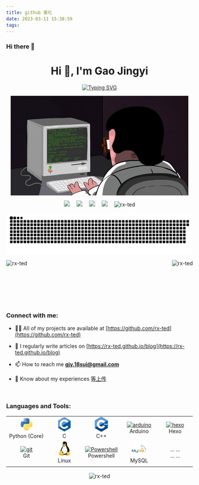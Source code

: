 ```yaml
---
title: github 美化
date: 2023-03-11 15:38:59
tags:
---
```


<!--
 * @Author: rx-ted
 * @Date: 2023-03-11 15:38:59
 * @LastEditors: rx-ted
 * @LastEditTime: 2023-03-12 16:07:28
-->
### Hi there 👋

<!--
**rx-ted/rx-ted** is a ✨ _special_ ✨ repository because its `README.md` (this file) appears on your GitHub profile.

Here are some ideas to get you started:

- 🔭 I’m currently working on ...
- 🌱 I’m currently learning ...
- 👯 I’m looking to collaborate on ...
- 🤔 I’m looking for help with ...
- 💬 Ask me about ...
- 📫 How to reach me: ...
- 😄 Pronouns: ...
- ⚡ Fun fact: ...
-->

<!--
 * @Author: rx-ted
 * @Date: 2023-03-11 15:38:59
 * @LastEditors: rx-ted
 * @LastEditTime: 2023-03-11 16:05:53
-->

<!---https://rahuldkjain.github.io/gh-profile-readme-generator/---->
<div align="center ">


<h1 align="center">Hi 👋, I'm Gao Jingyi</h1>

<!-- dynamic typing effect 动态打字效果 -->

<div align="center"><a href="https://rx-ted.github.io/blog"><img src="https://readme-typing-svg.demolab.com?font=Fira+Code&pause=1000&width=435&lines=console.log(%22Hello%2C%20World%22);小高同学祝您今天愉快!&center=true&size=27" alt="Typing SVG" /></a></div>

<!-- knock code pictures 敲代码的图片 -->
<img src="https://github.com/rx-ted/rx-ted/raw/main/img/coding.gif" align="center" /><br>

 <!-- profile logo 个人资料徽标 -->
  <div align="center">
    <a href="https://rx-ted.github.io/blog"><img src="https://img.shields.io/badge/Website-博客-blue" /></a>&emsp;
    <!-- <a href="https://twitter.com/Rx_ted0"><img src="https://img.shields.io/badge/Twitter-推特-blue" /></a>&emsp; -->
    <!-- <a href="油管"><img src="https://img.shields.io/badge/YouTube-油管-c32136" /></a>&emsp; -->
    <a href="微信图片"><img src="https://img.shields.io/badge/WeChat-微信-07c160" /></a>&emsp;
    <a href="bilibili"><img src="https://img.shields.io/badge/Bilibili-B站-ff69b4" /></a>&emsp;
    <a href="CSDN"><img src="https://img.shields.io/badge/CSDN-论坛-c32136" /></a>&emsp;
    <!-- <a href="知乎"><img src="https://img.shields.io/badge/Zhihu-知乎-blue" /></a>&emsp; -->
    <!-- visitor statistics logo 访客数统计徽标 -->
    <img src="https://komarev.com/ghpvc/?username=rx-ted&label=Profile%20views&color=0e75b6&style=flat" alt="rx-ted" />
  </div>

  <!-- Snake Code Contribution Map 贪吃蛇代码贡献图 -->
<p><img src='https://github.com/rx-ted/rx-ted/blob/main/profile-snake-contrib/github-contribution-grid-snake-dark.svg?raw=true' /></p>

<div>
<!-- most used languages -->
<p><img align="left" src="https://github-readme-stats.vercel.app/api/top-langs?username=rx-ted&show_icons=true&locale=en&layout=compact" alt="rx-ted" />


<!-- github stars -->
&nbsp;<img align="right" src="https://github-readme-stats.vercel.app/api?username=rx-ted&show_icons=true&locale=en" alt="rx-ted" /></p>

</div>

</div>

<br>
<br>
<br>
<br>
<br>
<div>

<h3> Connect with me:</h3>

- 👨‍💻 All of my projects are available at [https://github.com/rx-ted](https://github.com/rx-ted)

- 📝 I regularly write articles on [https://rx-ted.github.io/blog](https://rx-ted.github.io/blog)

- 📫 How to reach me **gjy.18sui@gmail.com**

- 📄 Know about my experiences [等上传](等上传)


<!-- 自我介绍 -->

</div>
<br>

<div align="center">

<!-- 常用编程语言 和工具 -->
<h3 align="left">Languages and Tools:</h3>

<table>
  <tr>
    <td align="center" width="96">
      <a href="https://www.python.org" target="_blank" rel="noreferrer"> <img src="https://raw.githubusercontent.com/devicons/devicon/master/icons/python/python-original.svg" alt="python" width="40" height="40"/> </a>
      <br>Python&nbsp;(Core)
    </td>
    <td align="center" width="96">
      <a href="https://www.cprogramming.com/" target="_blank" rel="noreferrer"> <img src="https://raw.githubusercontent.com/devicons/devicon/master/icons/c/c-original.svg" alt="c" width="40" height="40"/> </a>
      <br>C
    </td>
    <td align="center" width="96">
       <a href="https://www.w3schools.com/cpp/" target="_blank" rel="noreferrer"> <img src="https://raw.githubusercontent.com/devicons/devicon/master/icons/cplusplus/cplusplus-original.svg" alt="cplusplus" width="40" height="40"/> </a>
      <br>C++
    </td>
    <td align="center" width="96">
      <a href="https://www.arduino.cc/" target="_blank" rel="noreferrer"> <img src="https://cdn.worldvectorlogo.com/logos/arduino-1.svg" alt="arduino" width="40" height="40"/> </a> 
      <br>Arduino
    </td>
    <td align="center" width="96">
      <a href="hexo.io/" target="_blank" rel="noreferrer"> <img src="https://www.vectorlogo.zone/logos/hexoio/hexoio-icon.svg" alt="hexo" width="40" height="40"/> </a> 
      <br>Hexo
    </td>
    
  </tr>
  <tr>
    <td align="center" width="96"> 
       <a href="https://git-scm.com/" target="_blank" rel="noreferrer"> <img src="https://www.vectorlogo.zone/logos/git-scm/git-scm-icon.svg" alt="git" width="40" height="40"/> </a>
      <br>Git
    </td>
    <td align="center" width="96">
    <a href="https://www.linux.org/" target="_blank" rel="noreferrer"> <img src="https://raw.githubusercontent.com/devicons/devicon/master/icons/linux/linux-original.svg" alt="linux" width="40" height="40"/> </a>
      <br>Linux
    </td>
    <td align="center" width="96">
      <a href="#macropower-tech">
        <img src="https://raw.githubusercontent.com/PowerShell/PowerShell/master/assets/ps_black_128.svg" width="48" height="48" alt="Powershell" />
      </a>
      <br>Powershell
    </td>
    <td align="center"  width="96">
      <a href="https://www.mysql.com/" target="_blank" rel="noreferrer"> <img src="https://raw.githubusercontent.com/devicons/devicon/master/icons/mysql/mysql-original-wordmark.svg" alt="mysql" width="40" height="40"/> </a>
      <br>MySQL
    </td>
    <td align="center"  width="96">
      ... ...<br>... ...
    </td>
  </tr>
  <tr>
  <td align="center" width="96">
  </td>
  </tr>
</table>


<!-- current streak -->
<p><img align="center" src="https://github-readme-streak-stats.herokuapp.com/?user=rx-ted&" alt="rx-ted" /></p>




</div>
